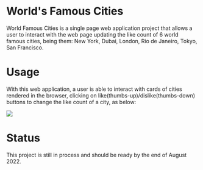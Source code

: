 # World's Famous Cities

World Famous Cities is a single page web application project that allows a user to interact with the web page updating the like count of 6 world famous cities, being them: New York, Dubai, London, Rio de Janeiro, Tokyo, San Francisco.
  
# Usage

With this web application, a user is able to interact with cards of cities rendered in the browser, clicking on like(thumbs-up)/dislike(thumbs-down) buttons to change the like count of a city, as below:

![](app.gif)



# Status
This project is still in process and should be ready by the end of August 2022.
